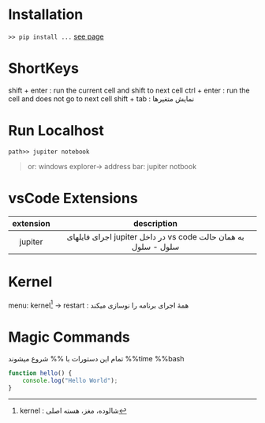 # Installation
`>> pip install ...`    [see page](https://jupyter.org/install)
# ShortKeys
shift + enter : run the current cell and shift to next cell
ctrl + enter : run the cell and does not go to next cell
shift + tab : نمایش متغیرها
# Run Localhost
`path>> jupiter notebook`
>or: windows explorer-> address bar: jupiter notbook

# vsCode Extensions

| extension |                          description                           |
| :-------: | :------------------------------------------------------------: |
|  jupiter  | اجرای فایلهای jupiter در داخل vs code به همان حالت سلول - سلول |
# Kernel
menu: kernel[^1] -> restart : همۀ اجرای برنامه را نوسازی میکند
# Magic Commands
تمام این دستورات با %\% شروع میشوند
%\%time
%\%bash

```js
function hello() {
    console.log("Hello World");
}
```

[^1]: kernel : شالوده، مغز، هسته اصلی
